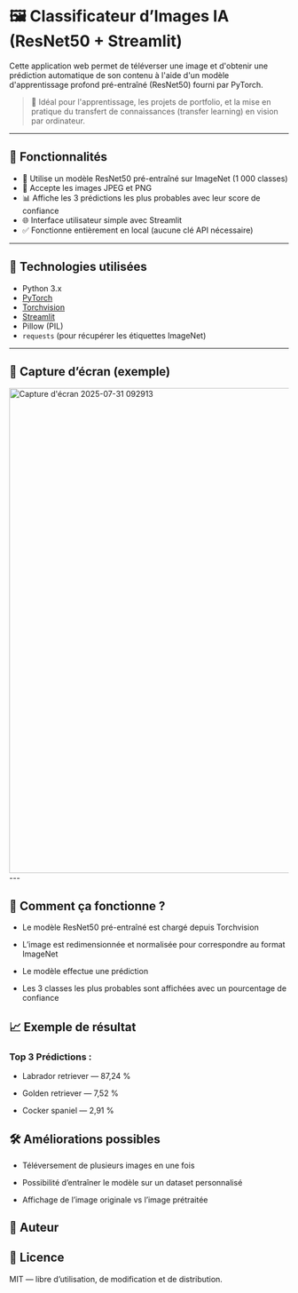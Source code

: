 # 🖼️ Classificateur d’Images IA (ResNet50 + Streamlit)

Cette application web permet de téléverser une image et d'obtenir une prédiction automatique de son contenu à l'aide d'un modèle d'apprentissage profond pré-entraîné (ResNet50) fourni par PyTorch.

> 🎯 Idéal pour l'apprentissage, les projets de portfolio, et la mise en pratique du transfert de connaissances (transfer learning) en vision par ordinateur.

---

## 🚀 Fonctionnalités

- 🧠 Utilise un modèle ResNet50 pré-entraîné sur ImageNet (1 000 classes)
- 📸 Accepte les images JPEG et PNG
- 📊 Affiche les 3 prédictions les plus probables avec leur score de confiance
- 🌐 Interface utilisateur simple avec Streamlit
- ✅ Fonctionne entièrement en local (aucune clé API nécessaire)

---

## 🧰 Technologies utilisées

- Python 3.x
- [PyTorch](https://pytorch.org/)
- [Torchvision](https://pytorch.org/vision/)
- [Streamlit](https://streamlit.io/)
- Pillow (PIL)
- `requests` (pour récupérer les étiquettes ImageNet)

---

## 📸 Capture d’écran (exemple)
<img width="1919" height="874" alt="Capture d'écran 2025-07-31 092913" src="https://github.com/user-attachments/assets/a7f5ce6b-01d5-452f-938e-b2b687d337c0" />
---

## 🧠 Comment ça fonctionne ?

 -  Le modèle ResNet50 pré-entraîné est chargé depuis Torchvision

 -  L’image est redimensionnée et normalisée pour correspondre au format ImageNet

 - Le modèle effectue une prédiction


 - Les 3 classes les plus probables sont affichées avec un pourcentage de confiance


## 📈 Exemple de résultat

### Top 3 Prédictions :

 - Labrador retriever — 87,24 %

 - Golden retriever — 7,52 %

 - Cocker spaniel — 2,91 %


 ## 🛠️ Améliorations possibles

 - Téléversement de plusieurs images en une fois

 - Possibilité d’entraîner le modèle sur un dataset personnalisé

 - Affichage de l’image originale vs l’image prétraitée

 ## 👤 Auteur

 ## 📄 Licence

 MIT — libre d’utilisation, de modification et de distribution.






